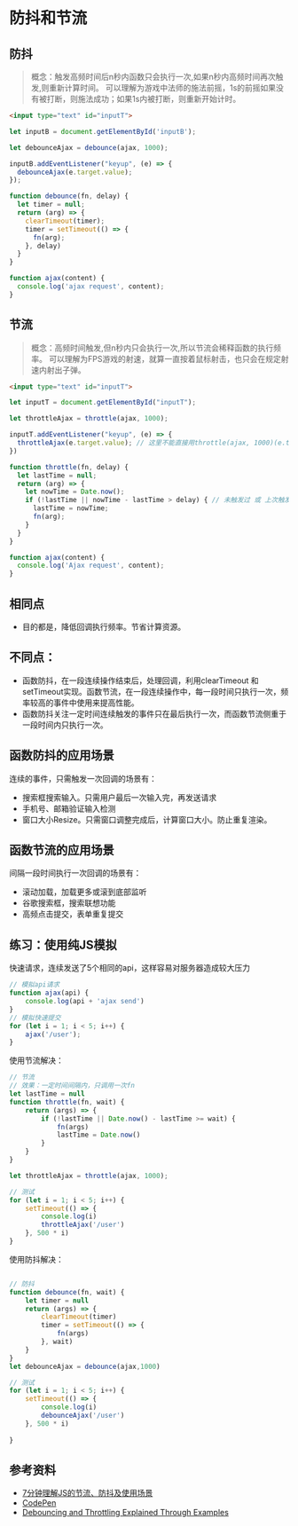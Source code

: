 # 防抖和节流
## 防抖

> 概念：触发高频时间后n秒内函数只会执行一次,如果n秒内高频时间再次触发,则重新计算时间。
> 可以理解为游戏中法师的施法前摇，1s的前摇如果没有被打断，则施法成功；如果1s内被打断，则重新开始计时。

```html
<input type="text" id="inputT">
```

```js
let inputB = document.getElementById('inputB');

let debounceAjax = debounce(ajax, 1000);

inputB.addEventListener("keyup", (e) => {
  debounceAjax(e.target.value);
});

function debounce(fn, delay) {
  let timer = null;
  return (arg) => {
    clearTimeout(timer);
    timer = setTimeout(() => {
      fn(arg);
    }, delay)
  }
}

function ajax(content) {
  console.log('ajax request', content);
}
```

## 节流

> 概念：高频时间触发,但n秒内只会执行一次,所以节流会稀释函数的执行频率。
> 可以理解为FPS游戏的射速，就算一直按着鼠标射击，也只会在规定射速内射出子弹。

```html
<input type="text" id="inputT">
```

```js
let inputT = document.getElementById("inputT");

let throttleAjax = throttle(ajax, 1000);

inputT.addEventListener("keyup", (e) => {
  throttleAjax(e.target.value); // 这里不能直接用throttle(ajax, 1000)(e.target.value)？
})

function throttle(fn, delay) {
  let lastTime = null;
  return (arg) => {
    let nowTime = Date.now();
    if (!lastTime || nowTime - lastTime > delay) { // 未触发过 或 上次触发到现在超过延时
      lastTime = nowTime;
      fn(arg);
    }
  }
}

function ajax(content) {
  console.log('Ajax request', content);
}
```
## 相同点

- 目的都是，降低回调执行频率。节省计算资源。

## 不同点：

- 函数防抖，在一段连续操作结束后，处理回调，利用clearTimeout 和 setTimeout实现。函数节流，在一段连续操作中，每一段时间只执行一次，频率较高的事件中使用来提高性能。
- 函数防抖关注一定时间连续触发的事件只在最后执行一次，而函数节流侧重于一段时间内只执行一次。

## 函数防抖的应用场景
连续的事件，只需触发一次回调的场景有：

- 搜索框搜索输入。只需用户最后一次输入完，再发送请求
- 手机号、邮箱验证输入检测
- 窗口大小Resize。只需窗口调整完成后，计算窗口大小。防止重复渲染。

## 函数节流的应用场景
间隔一段时间执行一次回调的场景有：

- 滚动加载，加载更多或滚到底部监听
- 谷歌搜索框，搜索联想功能
- 高频点击提交，表单重复提交


## 练习：使用纯JS模拟

快速请求，连续发送了5个相同的api，这样容易对服务器造成较大压力

```js
// 模拟api请求
function ajax(api) {
    console.log(api + 'ajax send')
}
// 模拟快速提交
for (let i = 1; i < 5; i++) {
    ajax('/user');
}
```

使用节流解决：

```js
// 节流
// 效果：一定时间间隔内，只调用一次fn
let lastTime = null
function throttle(fn, wait) {
    return (args) => {
        if (!lastTime || Date.now() - lastTime >= wait) {
            fn(args)
            lastTime = Date.now()
        }
    }
}

let throttleAjax = throttle(ajax, 1000);

// 测试
for (let i = 1; i < 5; i++) {
    setTimeout(() => {
        console.log(i)
        throttleAjax('/user')
    }, 500 * i)
}
```

使用防抖解决：

```js

// 防抖
function debounce(fn, wait) {
    let timer = null
    return (args) => {
        clearTimeout(timer)
        timer = setTimeout(() => {
            fn(args)
        }, wait)
    }
}
let debounceAjax = debounce(ajax,1000)

// 测试
for (let i = 1; i < 5; i++) {
    setTimeout(() => {
        console.log(i)
        debounceAjax('/user')
    }, 500 * i)
    
}
```

## 参考资料
- [7分钟理解JS的节流、防抖及使用场景](https://juejin.cn/post/6844903669389885453)
- [CodePen](https://codepen.io/RealAaron/pen/JjdOxEz?editors=0010)
- [Debouncing and Throttling Explained Through Examples](https://css-tricks.com/debouncing-throttling-explained-examples/)